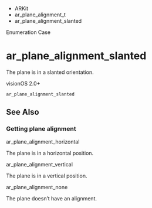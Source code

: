 

- ARKit
- ar_plane_alignment_t
-  ar_plane_alignment_slanted 

Enumeration Case

# ar_plane_alignment_slanted

The plane is in a slanted orientation.

visionOS 2.0+

``` source
ar_plane_alignment_slanted
```

## See Also

### Getting plane alignment

ar_plane_alignment_horizontal

The plane is in a horizontal position.

ar_plane_alignment_vertical

The plane is in a vertical position.

ar_plane_alignment_none

The plane doesn’t have an alignment.

